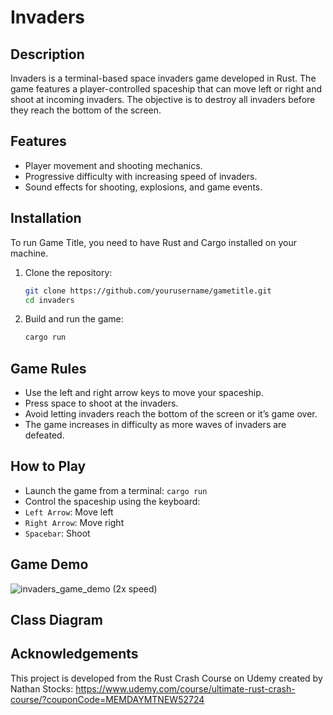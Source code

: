 # Invaders

## Description
Invaders is a terminal-based space invaders game developed in Rust. The game features a player-controlled spaceship that can move left or right and shoot at incoming invaders. The objective is to destroy all invaders before they reach the bottom of the screen.

## Features
- Player movement and shooting mechanics.
- Progressive difficulty with increasing speed of invaders.
- Sound effects for shooting, explosions, and game events.

## Installation
To run Game Title, you need to have Rust and Cargo installed on your machine.

1. Clone the repository:
   ```bash
   git clone https://github.com/yourusername/gametitle.git
   cd invaders
2. Build and run the game:
    ```bash
    cargo run

## Game Rules
- Use the left and right arrow keys to move your spaceship.
- Press space to shoot at the invaders.
- Avoid letting invaders reach the bottom of the screen or it’s game over.
- The game increases in difficulty as more waves of invaders are defeated.

## How to Play
- Launch the game from a terminal: `cargo run`
- Control the spaceship using the keyboard:
- `Left Arrow`: Move left
- `Right Arrow`: Move right
- `Spacebar`: Shoot

## Game Demo
![invaders_game_demo (2x speed)](<invaders_game_demo (2x speed).gif>)

## Class Diagram

## Acknowledgements
This project is developed from the Rust Crash Course on Udemy created by Nathan Stocks: https://www.udemy.com/course/ultimate-rust-crash-course/?couponCode=MEMDAYMTNEW52724